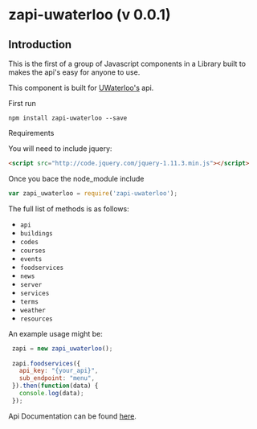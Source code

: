 zapi-uwaterloo (v 0.0.1)
========================

Introduction
------------
This is the first of a group of Javascript components in a Library built to makes the api's easy for anyone to use.

This component is built for [UWaterloo's](https://api.uwaterloo.ca/) api.

First run
```
npm install zapi-uwaterloo --save
```

Requirements

You will need to include jquery:

```html
<script src="http://code.jquery.com/jquery-1.11.3.min.js"></script>
```

Once you bace the node_module include
```javascript
var zapi_uwaterloo = require('zapi-uwaterloo');
```

The full list of methods is as follows:

 - `api`
 - `buildings`
 - `codes`
 - `courses`
 - `events`
 - `foodservices`
 - `news`
 - `server`
 - `services`
 - `terms`
 - `weather`
 - `resources`

 An example usage might be:
 
 ```javascript
  zapi = new zapi_uwaterloo();
  
  zapi.foodservices({
    api_key: "{your_api}",
    sub_endpoint: "menu",
  }).then(function(data) {
    console.log(data);
  });
 ```

Api Documentation can be found [here](https://github.com/uWaterloo/api-documentation).
